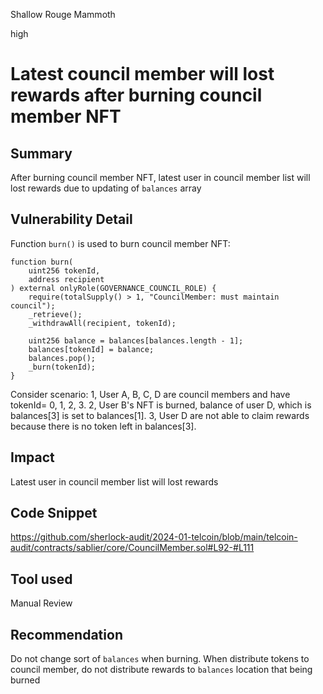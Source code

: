 Shallow Rouge Mammoth

high

# Latest council member will lost rewards after burning council member NFT

## Summary
After burning council member NFT, latest user in council member list will lost rewards due to updating of `balances` array

## Vulnerability Detail
Function `burn()` is used to burn council member NFT:

    function burn(
        uint256 tokenId,
        address recipient
    ) external onlyRole(GOVERNANCE_COUNCIL_ROLE) {
        require(totalSupply() > 1, "CouncilMember: must maintain council");
        _retrieve();
        _withdrawAll(recipient, tokenId);

        uint256 balance = balances[balances.length - 1];
        balances[tokenId] = balance;
        balances.pop();
        _burn(tokenId);
    }

Consider scenario:
1, User A, B, C, D are council members and have tokenId= 0, 1, 2, 3.
2, User B's NFT is burned, balance of user D, which is balances[3] is set to balances[1].
3, User D are not able to claim rewards because there is no token left in balances[3].

## Impact
Latest user in council member list will lost rewards

## Code Snippet
https://github.com/sherlock-audit/2024-01-telcoin/blob/main/telcoin-audit/contracts/sablier/core/CouncilMember.sol#L92-#L111

## Tool used
Manual Review

## Recommendation
Do not change sort of `balances` when burning. When distribute tokens to council member, do not distribute rewards to `balances` location that being burned